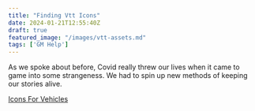 ```yaml
---
title: "Finding Vtt Icons"
date: 2024-01-21T12:55:40Z
draft: true
featured_image: "/images/vtt-assets.md"
tags: ['GM Help']
---
```


As we spoke about before, Covid really threw our lives when it came to game into some strangeness. We had to spin up new methods of keeping our stories alive.



[Icons For Vehicles](https://www.grandtheftwiki.com/Vehicles_in_GTA_1)